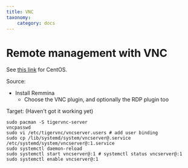 ```yaml
---
title: VNC
taxonomy:
    category: docs
---
```


# Remote management with VNC

See [this link](https://github.com/dwrolvink/Linux/blob/master/CentOS/setup_vnc.md) for CentOS. 

Source: 
- Install Remmina
  - Choose the VNC plugin, and optionally the RDP plugin too

Target:
(Haven't got it working yet)
```
sudo pacman -S tigervnc-server
vncpasswd
sudo vi /etc/tigervnc/vncserver.users # add user binding
sudo cp /lib/systemd/system/vncserver@.service  /etc/systemd/system/vncserver@:1.service
sudo systemctl daemon-reload
sudo systemctl start vncserver@:1 # systemctl status vncserver@:1
sudo systemctl enable vncserver@:1
```
